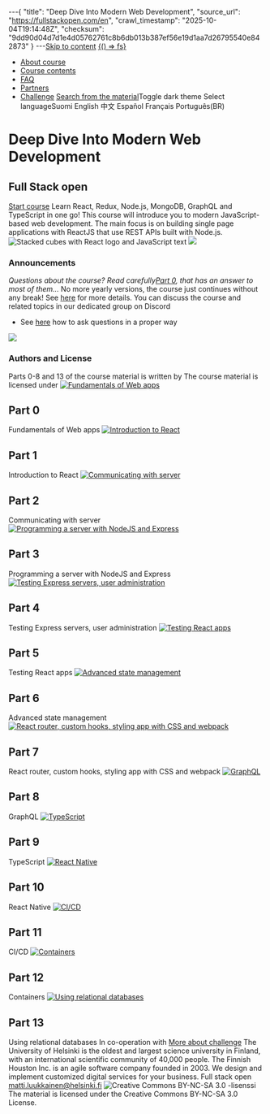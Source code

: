 ---{
  "title": "Deep Dive Into Modern Web Development",
  "source_url": "https://fullstackopen.com/en",
  "crawl_timestamp": "2025-10-04T19:14:48Z",
  "checksum": "9dd90d04d7d1e4d05762761c8b6db013b387ef56e19d1aa7d26795540e842873"
}
---[Skip to content](../#main-content/01-main-content.md)
[{() => fs}](https://fullstackopen.com/en/)
  * [About course](../about/01-about.md)
  * [Course contents](../#course-contents/01-course-contents.md)
  * [FAQ](../faq/01-faq.md)
  * [Partners](../companies/01-companies.md)
  * [Challenge](../challenge/01-challenge.md)
[Search from the material](../search/01-search.md)Toggle dark theme
Select languageSuomi English 中文 Español Français Português(BR) 

# Deep Dive Into Modern Web Development
## Full Stack open
[Start course](../about/01-about.md)
Learn React, Redux, Node.js, MongoDB, GraphQL and TypeScript in one go! This course will introduce you to modern JavaScript-based web development. The main focus is on building single page applications with ReactJS that use REST APIs built with Node.js.
![Stacked cubes with React logo and JavaScript text](../assets/58f68fa8acff3b30.png)
![](../assets/58f68fa8acff3b30.png)
### Announcements
_Questions about the course? Read carefully[Part 0](../part0/01-general-info.md), that has an answer to most of them..._
No more yearly versions, the course just continues without any break! See [here](../part0/01-no-more-yearly-versions.md) for more details.
You can discuss the course and related topics in our dedicated group on Discord 
  * See [here](../part0/01-general-info-how-to-get-help-in-discord.md) how to ask questions in a proper way


![](../assets/58f68fa8acff3b30.png)
### Authors and License
Parts 0-8 and 13 of the course material is written by 
The course material is licensed under 
[![Fundamentals of Web apps](../assets/58f68fa8acff3b30.png)](https://fullstackopen.com/en/part0)
## Part 0
Fundamentals of Web apps
[![Introduction to React](../assets/58f68fa8acff3b30.png)](https://fullstackopen.com/en/part1)
## Part 1
Introduction to React
[![Communicating with server](../assets/58f68fa8acff3b30.png)](https://fullstackopen.com/en/part2)
## Part 2
Communicating with server
[![Programming a server with NodeJS and Express](../assets/58f68fa8acff3b30.png)](https://fullstackopen.com/en/part3)
## Part 3
Programming a server with NodeJS and Express
[![Testing Express servers, user administration](../assets/58f68fa8acff3b30.png)](https://fullstackopen.com/en/part4)
## Part 4
Testing Express servers, user administration
[![Testing React apps](../assets/016f11d087964c4d.svg)](https://fullstackopen.com/en/part5)
## Part 5
Testing React apps
[![Advanced state management](../assets/58f68fa8acff3b30.png)](https://fullstackopen.com/en/part6)
## Part 6
Advanced state management
[![React router, custom hooks, styling app with CSS and webpack](../assets/58f68fa8acff3b30.png)](https://fullstackopen.com/en/part7)
## Part 7
React router, custom hooks, styling app with CSS and webpack
[![GraphQL](../assets/58f68fa8acff3b30.png)](https://fullstackopen.com/en/part8)
## Part 8
GraphQL
[![TypeScript](../assets/58f68fa8acff3b30.png)](https://fullstackopen.com/en/part9)
## Part 9
TypeScript
[![React Native](../assets/58f68fa8acff3b30.png)](https://fullstackopen.com/en/part10)
## Part 10
React Native
[![CI/CD](../assets/58f68fa8acff3b30.png)](https://fullstackopen.com/en/part11)
## Part 11
CI/CD
[![Containers](../assets/58f68fa8acff3b30.png)](https://fullstackopen.com/en/part12)
## Part 12
Containers
[![Using relational databases](../assets/58f68fa8acff3b30.png)](https://fullstackopen.com/en/part13)
## Part 13
Using relational databases
In co-operation with
[More about challenge](../challenge/01-challenge.md)
The University of Helsinki is the oldest and largest science university in Finland, with an international scientific community of 40,000 people.
The Finnish Houston Inc. is an agile software company founded in 2003. We design and implement customized digital services for your business.
Full stack open
matti.luukkainen@helsinki.fi
![Creative Commons BY-NC-SA 3.0 -lisenssi](../assets/e05e947c7ea342e9.png)
The material is licensed under the Creative Commons BY-NC-SA 3.0 License.